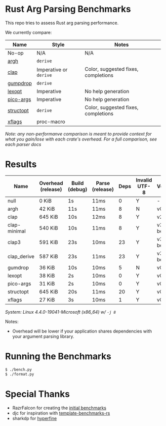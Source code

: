 # Rust Arg Parsing Benchmarks

This repo tries to assess Rust arg parsing performance.

We currently compare:

Name                                                 | Style                 | Notes
-----------------------------------------------------|-----------------------|------
No-op                                                | N/A                   | N/A
[argh](https://github.com/google/argh)               | `derive`              |
[clap](https://github.com/clap-rs/clap)              | Imperative or `derive`| Color, suggested fixes, completions
[gumpdrop](https://github.com/murarth/gumdrop)       | `derive`              |
[lexopt](https://github.com/blyxxyz/lexopt)          | Imperative            | No help generation
[pico-args](https://github.com/razrfalcon/pico-args) | Imperative            | No help generation
[structopt](https://github.com/texitoi/structopt)    | `derive`              | Color, suggested fixes, completions
[xflags](https://github.com/matklad/xflags)          | proc-macro            |

*Note: any non-performanve comparison is meant to provide context for what you
gain/lose with each crate's overhead.  For a full comparison, see each parser
docs*

# Results

Name | Overhead (release) | Build (debug) | Parse (release) | Deps | Invalid UTF-8 | Version
-----|--------------------|---------------|-----------------|------|---------------|--------
null | 0 KiB | 1s | 11ms | 0 | Y | -
argh | 42 KiB | 11s | 11ms | 8 | N | v0.1.5
clap | 645 KiB | 10s | 12ms | 8 | Y | v2.33.3
clap-minimal | 540 KiB | 10s | 11ms | 8 | Y | v3.0.0-beta.2
clap3 | 591 KiB | 23s | 10ms | 23 | Y | v3.0.0-beta.2
clap_derive | 587 KiB | 23s | 11ms | 23 | Y | v3.0.0-beta.2
gumdrop | 36 KiB | 10s | 10ms | 5 | N | v0.8.0
lexopt | 38 KiB | 2s | 10ms | 0 | Y | v0.1.0
pico-args | 31 KiB | 2s | 10ms | 0 | Y | v0.4.2
structopt | 645 KiB | 20s | 11ms | 20 | Y | v0.3.22
xflags | 27 KiB | 3s | 10ms | 1 | Y | v0.2.3

*System: Linux 4.4.0-19041-Microsoft (x86_64) w/ `-j 8`*

Notes:
- Overhead will be lower if your application shares dependencies with your argument parsing library.

# Running the Benchmarks

```bash
$ ./bench.py
$ ./format.py
```

# Special Thanks

- RazrFalcon for creating the [initial benchmarks](https://github.com/RazrFalcon/pico-args)
- djc for inspiration with [template-benchmarks-rs](https://github.com/djc/template-benchmarks-rs)
- sharkdp for [hyperfine](https://github.com/sharkdp/hyperfine)
